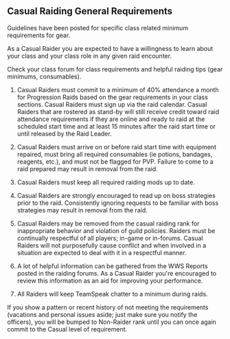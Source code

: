 ## Casual Raiding General Requirements

Guidelines have been posted for specific class related minimum requirements for gear. 

As a Casual Raider you are expected to have a willingness to learn about your class and your class role in any given raid encounter. 

Check your class forum for class requirements and helpful raiding tips (gear minimums, consumables).

 1. Casual Raiders must commit to a minimum of 40% attendance a month for Progression Raids based on the gear requirements in your class sections. Casual Raiders must sign up via the raid calendar. Casual Raiders that are rostered as stand-by will still receive credit toward raid attendance requirements if they are online and ready to raid at the scheduled start time and at least 15 minutes after the raid start time or until released by the Raid Leader.

 2. Casual Raiders must arrive on or before raid start time with equipment repaired, must bring all required consumables (ie potions, bandages, reagents, etc.), and must not be flagged for PVP. Failure to come to a raid prepared may result in removal from the raid.

3. Casual Raiders must keep all required raiding mods up to date.

4. Casual Raiders are strongly encouraged to read up on boss strategies prior to the raid. Consistently ignoring requests to be familiar with boss strategies may result in removal from the raid.

5. Casual Raiders may be removed from the casual raiding rank for inappropriate behavior and violation of guild policies. Raiders must be continually respectful of all players; in-game or in-forums. Casual Raiders will not purposefully cause conflict and when involved in a situation are expected to deal with it in a respectful manner.

6. A lot of helpful information can be gathered from the WWS Reports posted in the raiding forums. As a Casual Raider you're encouraged to review this information as an aid for improving your performance.

7. All Raiders will keep TeamSpeak chatter to a minimum during raids.


If you show a pattern or recent history of not meeting the requirements (vacations and personal issues aside; just make sure you notify the officers), you will be bumped to Non-Raider rank until you can once again commit to the Casual level of requirement.
